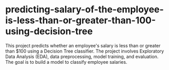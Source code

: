 # predicting-salary-of-the-employee-is-less-than-or-greater-than-100-using-decision-tree
This project predicts whether an employee's salary is less than or greater than $100 using a Decision Tree classifier. The project involves Exploratory Data Analysis (EDA), data preprocessing, model training, and evaluation. The goal is to build a model to classify employee salaries.
